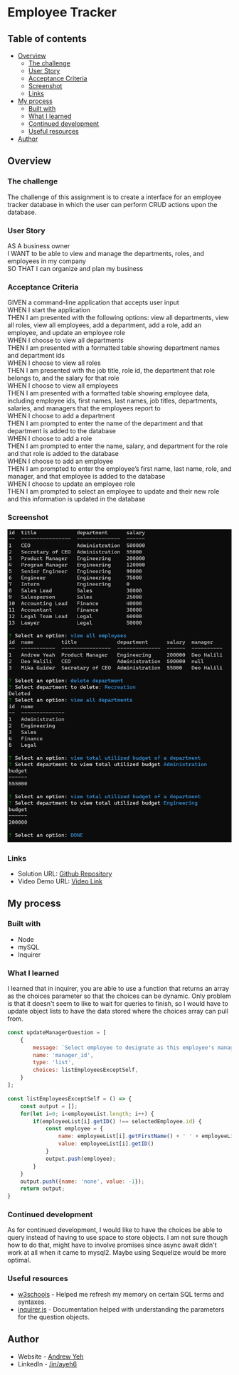 # Employee Tracker

## Table of contents

- [Overview](#overview)
  - [The challenge](#the-challenge)
  - [User Story](#user-story)
  - [Acceptance Criteria](#acceptance-criteria)
  - [Screenshot](#screenshot)
  - [Links](#links)
- [My process](#my-process)
  - [Built with](#built-with)
  - [What I learned](#what-i-learned)
  - [Continued development](#continued-development)
  - [Useful resources](#useful-resources)
- [Author](#author)

## Overview

### The challenge

The challenge of this assignment is to create a interface for an employee tracker database in which the user can perform CRUD actions upon the database.

### User Story

AS A business owner  
I WANT to be able to view and manage the departments, roles, and employees in my company  
SO THAT I can organize and plan my business  

### Acceptance Criteria

GIVEN a command-line application that accepts user input  
WHEN I start the application  
THEN I am presented with the following options: view all departments, view all roles, view all employees, add a department, add a role, add an employee, and update an employee role  
WHEN I choose to view all departments  
THEN I am presented with a formatted table showing department names and department ids  
WHEN I choose to view all roles  
THEN I am presented with the job title, role id, the department that role belongs to, and the salary for that role  
WHEN I choose to view all employees  
THEN I am presented with a formatted table showing employee data, including employee ids, first names, last names, job titles, departments, salaries, and managers that the employees report to  
WHEN I choose to add a department  
THEN I am prompted to enter the name of the department and that department is added to the database  
WHEN I choose to add a role  
THEN I am prompted to enter the name, salary, and department for the role and that role is added to the database  
WHEN I choose to add an employee  
THEN I am prompted to enter the employee’s first name, last name, role, and manager, and that employee is added to the database  
WHEN I choose to update an employee role  
THEN I am prompted to select an employee to update and their new role and this information is updated in the database  

### Screenshot

![](./assets/images/screenshot.png)

### Links

- Solution URL: [Github Repository](https://github.com/ayeh6/Employee-Tracker)
- Video Demo URL: [Video Link](https://drive.google.com/file/d/1kwX87diMjceWEZcmwE_j1qMSi-GwIAfG/view?usp=sharing)

## My process

### Built with

- Node
- mySQL
- Inquirer

### What I learned

I learned that in inquirer, you are able to use a function that returns an array as the choices parameter so that the choices can be dynamic. Only problem is that it doesn't seem to like to wait for queries to finish, so I would have to update object lists to have the data stored where the choices array can pull from.

```js
const updateManagerQuestion = [
    {
        message: `Select employee to designate as this employee's manager`,
        name: 'manager_id',
        type: 'list',
        choices: listEmployeesExceptSelf,
    }
];
```

```js
const listEmployeesExceptSelf = () => {
    const output = [];
    for(let i=0; i<employeeList.length; i++) {
        if(employeeList[i].getID() !== selectedEmployee.id) {
            const employee = {
                name: employeeList[i].getFirstName() + ' ' + employeeList[i].getLastName(),
                value: employeeList[i].getID()
            }
            output.push(employee);
        }
    }
    output.push({name: 'none', value: -1});
    return output;
}
```

### Continued development

As for continued development, I would like to have the choices be able to query instead of having to use space to store objects. I am not sure though how to do that, might have to involve promises since async await didn't work at all when it came to mysql2. Maybe using Sequelize would be more optimal.

### Useful resources

- [w3schools](https://www.w3schools.com/) - Helped me refresh my memory on certain SQL terms and syntaxes.
- [inquirer.js](https://www.npmjs.com/package/inquirer) - Documentation helped with understanding the parameters for the question objects.

## Author

- Website - [Andrew Yeh](https://ayeh6.github.io/Yeh-Andrew-Portfolio-Website/)
- LinkedIn - [/in/ayeh6](https://www.linkedin.com/in/ayeh6/)
